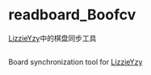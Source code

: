 # readboard_Boofcv

[LizzieYzy](https://github.com/yzyray/lizzieyzy)中的棋盘同步工具

##

Board synchronization tool for [LizzieYzy](https://github.com/yzyray/lizzieyzy)
